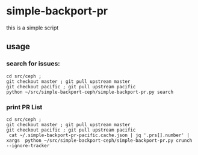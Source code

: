 # simple-backport-pr

this is a simple script

## usage

### search for issues:

```
cd src/ceph ;
git checkout master ; git pull upstream master 
git checkout pacific ; git pull upstream pacific
python ~/src/simple-backport-ceph/simple-backport-pr.py search
```

### print PR List

```
cd src/ceph ;
git checkout master ; git pull upstream master 
git checkout pacific ; git pull upstream pacific
 cat ~/.simple-backport-pr-pacific.cache.json | jq '.prs[].number' | xargs  python ~/src/simple-backport-ceph/simple-backport-pr.py crunch --ignore-tracker
```